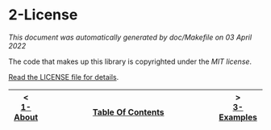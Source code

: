 # 2-License

_This document was automatically generated by doc/Makefile on 03 April 2022_


The code that makes up this library is copyrighted under the *MIT license*.

[Read the LICENSE file for details](LICENSE).

| < <br />[1-About](about.md)  | <br />[Table Of Contents](../README.md)<br /> <img width=1000/> | > <br />[3-Examples](examples.md)   |
| ----------- | ----------- | ----------- |
